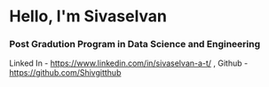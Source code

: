 # Hello, I'm Sivaselvan

###  Post Gradution Program in Data Science and Engineering

 Linked In - https://www.linkedin.com/in/sivaselvan-a-t/ , Github - https://github.com/Shivgitthub
